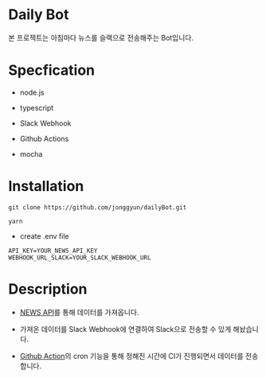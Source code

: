 # Daily Bot

본 프로젝트는 아침마다 뉴스를 슬랙으로 전송해주는 Bot입니다.

# Specfication

* node.js

* typescript

* Slack Webhook

* Github Actions

* mocha

# Installation

```
git clone https://github.com/jonggyun/dailyBot.git

yarn
```

* create .env file

```
API_KEY=YOUR_NEWS_API_KEY
WEBHOOK_URL_SLACK=YOUR_SLACK_WEBHOOK_URL
```

# Description

* [NEWS API](https://newsapi.org/)를 통해 데이터를 가져옵니다.

* 가져온 데이터를 Slack Webhook에 연결하여 Slack으로 전송할 수 있게 해놨습니다.

* [Github Action](https://help.github.com/en/actions/reference/workflow-syntax-for-github-actions#onschedule)의 cron 기능을 통해 정해진 시간에 CI가 진행되면서 데이터를 전송합니다.